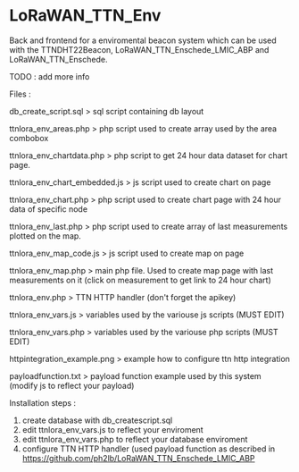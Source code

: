 # LoRaWAN_TTN_Env
Back and frontend for a enviromental beacon system which can be used with the TTNDHT22Beacon, LoRaWAN_TTN_Enschede_LMIC_ABP and LoRaWAN_TTN_Enschede. 

TODO : add more info


Files : 

db_create_script.sql > sql script containing db layout

ttnlora_env_areas.php > php script used to create array used by the area combobox

ttnlora_env_chartdata.php > php script to get 24 hour data dataset for chart page.

ttnlora_env_chart_embedded.js > js script used to create chart on page

ttnlora_env_chart.php > php script used to create chart page with 24 hour data of specific node

ttnlora_env_last.php > php script used to create array of last measurements plotted on the map.

ttnlora_env_map_code.js > js script used to create map on page

ttnlora_env_map.php > main php file. Used to create map page with last measurements on it (click on measurement to get link to 24 
hour chart)

ttnlora_env.php > TTN HTTP handler (don't forget the apikey)

ttnlora_env_vars.js > variables used by the variouse js scripts (MUST EDIT)

ttnlora_env_vars.php > variables used by the variouse php scripts (MUST EDIT)

httpintegration_example.png > example how to configure ttn http integration

payloadfunction.txt > payload function example used by this system (modify js to reflect your payload)


Installation steps : 

1. create database with db_createscript.sql
2. edit ttnlora_env_vars.js to reflect your enviroment
3. edit ttnlora_env_vars.php to reflect your database enviroment
4. configure TTN HTTP handler (used payload function as described in https://github.com/ph2lb/LoRaWAN_TTN_Enschede_LMIC_ABP

